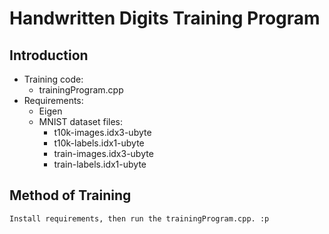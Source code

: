 # Handwritten Digits Training Program
## Introduction
+ Training code:
    + trainingProgram.cpp
+ Requirements:
    + Eigen
    + MNIST dataset files:
        + t10k-images.idx3-ubyte
        + t10k-labels.idx1-ubyte
        + train-images.idx3-ubyte
        + train-labels.idx1-ubyte
## Method of Training
    Install requirements, then run the trainingProgram.cpp. :p
